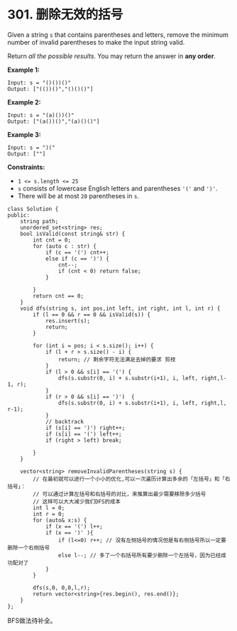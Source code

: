 # 301. 删除无效的括号

Given a string `s` that contains parentheses and letters, remove the minimum number of invalid parentheses to make the input string valid.

Return _all the possible results_. You may return the answer in **any order**.

**Example 1:**

```
Input: s = "()())()"
Output: ["(())()","()()()"]
```

**Example 2:**

```
Input: s = "(a)())()"
Output: ["(a())()","(a)()()"]
```

**Example 3:**

```
Input: s = ")("
Output: [""]
```

**Constraints:**

* `1 <= s.length <= 25`
* `s` consists of lowercase English letters and parentheses `'('` and `')'`.
* There will be at most `20` parentheses in `s`.

```clike
class Solution {
public:
    string path;
    unordered_set<string> res;
    bool isValid(const string& str) {
        int cnt = 0;
        for (auto c : str) {
            if (c == '(') cnt++;
            else if (c == ')') {
                cnt--;
                if (cnt < 0) return false;
            }
            
        }
        return cnt == 0;
    } 
    void dfs(string s, int pos,int left, int right, int l, int r) {
        if (l == 0 && r == 0 && isValid(s)) {
            res.insert(s);
            return;
        }
    
        for (int i = pos; i < s.size(); i++) {
            if (l + r > s.size() - i) {
                return; // 剩余字符无法满足去掉的要求 剪枝
            }
            if (l > 0 && s[i] == '(') {
                dfs(s.substr(0, i) + s.substr(i+1), i, left, right,l-1, r);
            }
            if (r > 0 && s[i] == ')')  {
                dfs(s.substr(0, i) + s.substr(i+1), i, left, right,l, r-1);
            }
            // backtrack
            if (s[i] == ')') right++;
            if (s[i] == '(') left++;
            if (right > left) break;
           
        }
    }

    vector<string> removeInvalidParentheses(string s) {
        // 在最初就可以进行一个小小的优化,可以一次遍历计算出多余的「左括号」和「右括号」：
        // 可以通过计算左括号和右括号的对比，来推算出最少需要移除多少括号
        // 这样可以大大减少我们DFS的成本
        int l = 0;
        int r = 0;
        for (auto& x:s) {
            if (x == '(') l++;
            if (x == ')' ){ 
                if (l<=0) r++; // 没有左侧括号的情况但是有右侧括号所以一定要删除一个右侧括号
                else l--; // 多了一个右括号所有要少删除一个左括号，因为已经成功配对了
            }
        }

        dfs(s,0, 0,0,l,r);
        return vector<string>{res.begin(), res.end()};
    }
};
```

BFS做法待补全。
